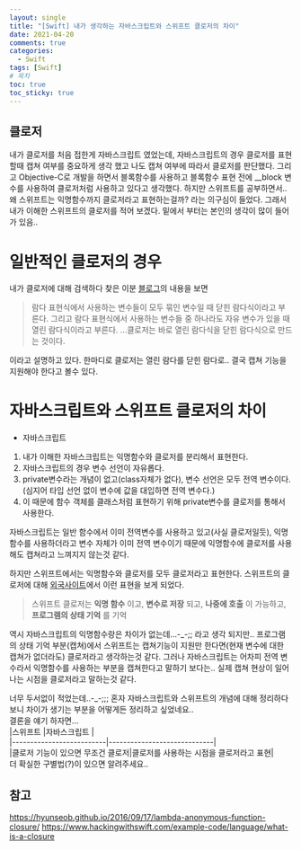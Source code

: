 ```yaml
---
layout: single
title: "[Swift] 내가 생각하는 자바스크립트와 스위프트 클로저의 차이"
date: 2021-04-20
comments: true
categories:
  - Swift
tags: [Swift]
# 목차
toc: true
toc_sticky: true
---
```


## 클로저 ##
내가 클로저를 처음 접한게 자바스크립트 였었는데, 자바스크립트의 경우 클로저를 표현할때 캡쳐 여부를 중요하게 생각 했고 나도 캡쳐 여부에 따라서 클로저를 판단했다.
그리고 Objective-C로 개발을 하면서 블록함수를 사용하고 블록함수 표현 전에 __block 변수를 사용하여 클로저처럼 사용하고 있다고 생각했다.
하지만 스위프트를 공부하면서.. 왜 스위프트는 익명함수까지 클로저라고 표현하는걸까? 라는 의구심이 들었다. 그래서 내가 이해한 스위프트의 클로저를 적어 보겠다.
밑에서 부터는 본인의 생각이 많이 들어가 있음..

# 일반적인 클로저의 경우 
내가 클로저에 대해 검색하다 찾은 이분 [블로그](https://hyunseob.github.io/2016/09/17/lambda-anonymous-function-closure/)의 내용을 보면
> 람다 표현식에서 사용하는 변수들이 모두 묶인 변수일 때 닫힌 람다식이라고 부른다. 그리고 람다 표현식에서 사용하는 변수들 중 하나라도 자유 변수가 있을 때 열린 람다식이라고 부른다.
> ...클로저는 바로 열린 람다식을 닫힌 람다식으로 만드는 것이다.  


이라고 설명하고 있다. 한마디로 클로저는 열린 람다를 닫힌 람다로.. 결국 캡쳐 기능을 지원해야 한다고 볼수 있다.

# 자바스크립트와 스위프트 클로저의 차이
- 자바스크립트
1. 내가 이해한 자바스크립트는 익명함수와 클로저를 분리해서 표현한다.
2. 자바스크립트의 경우 변수 선언이 자유롭다. 
3. private변수라는 개념이 없고(class자체가 없다), 변수 선언은 모두 전역 변수이다.(심지어 타입 선언 없이 변수에 값을 대입하면 전역 변수다.)
4. 이 때문에 함수 객체를 클래스처럼 표현하기 위해 private변수를 클로저를 통해서 사용한다.  

자바스크립트는 일반 함수에서 이미 전역변수를 사용하고 있고(사실 클로저일듯), 익명 함수를 사용하더라고 변수 자체가 이미 전역 변수이기 때문에 익명함수에 클로저를 사용해도 캡쳐라고 느껴지지 않는것 같다.

하지만 스위프트에서는 익명함수와 클로저를 모두 클로저라고 표현한다.
스위프트의 클로저에 대해 [외국사이트](https://www.hackingwithswift.com/example-code/language/what-is-a-closure)에서 이런 표현을 보게 되었다.
> 스위프트 클로저는 **익명 함수** 이고, **변수로 저장** 되고, **나중에 호출** 이 가능하고, **프로그램의 상태 기억** 를 기억

역시 자바스크립트의 익명함수랑은 차이가 없는데...-_-;; 라고 생각 되지만..
프로그램의 상태 기억 부분(캡쳐)에서 스위프트는 캡쳐기능이 지원만 한다면(현재 변수에 대한 캡쳐가 없더라도) 클로저라고 생각하는것 같다.
그러나 자바스크립트는 어차피 전역 변수라서 익명함수를 사용하는 부분을 캡쳐한다고 말하기 보다는.. 실제 캡쳐 현상이 일어나는 시점을 클로저라고 말하는것 같다.

너무 두서없이 적었는데..-_-;;; 혼자 자바스크립트와 스위프트의 개념에 대해 정리하다보니 차이가 생기는 부분을 어떻게든 정리하고 싶었네요..  
결론을 얘기 하자면...  
|스위프트                    |자바스크립트                     |  
|--------------------------|-----------------------------|  
|클로저 기능이 있으면 무조건 클로저|클로저를 사용하는 시점을 클로저라고 표현|  
더 확실한 구별법(?)이 있으면 알려주세요..


## 참고
<https://hyunseob.github.io/2016/09/17/lambda-anonymous-function-closure/>
<https://www.hackingwithswift.com/example-code/language/what-is-a-closure>
